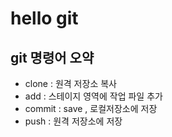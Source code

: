 # hello git

## git 명령어 오약

- clone : 원격 저장소 복사
- add : 스테이지 영역에 작업 파일 추가
- commit : save , 로컬저장소에 저장
- push : 원격 저장소에 저장